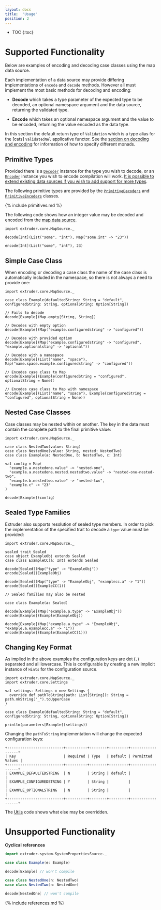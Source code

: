 ```yaml
---
layout: docs
title:  "Usage"
position: 2
---
```

* TOC
{:toc}
# Supported Functionality

Below are examples of encoding and decoding case classes using the map data source.

Each implementation of a data source may provide differing implementations of `encode` and `decode` methods. However all must implement the most basic methods for decoding and encoding:

- **Decode** which takes a type parameter of the expected type to be decoded, an optional namespace argument and the data source, returning the validated type.

- **Encode** which takes an optional namespace argument and the value to be encoded, returning the value encoded as the data type.

In this section the default return type of `Validation` which is a type alias for the [cats] `ValidatedNel` applicative functor. See the [section on decoding and encoding](decode_encode.html) for information of how to specify different monads.

## Primitive Types
Provided there is a [`Decoder`](concepts.html#Terms) instance for the type you wish to decode, or an [`Encoder`](concepts.html#Terms) instance you wish to encode compilation will work. [It is possible to extend existing data sources if you wish to add support for more types](extending.html).

The following primitive types are provided by the [`PrimitiveDecoders`](https://github.com/janstenpickle/extruder/blob/master/core/src/main/scala/extruder/core/PrimitiveDecoders.scala) and [`PrimitiveEncoders`](https://github.com/janstenpickle/extruder/blob/master/core/src/main/scala/extruder/core/PrimitiveEncoders.scala) classes.

{% include primitives.md %}

The following code shows how an integer value may be decoded and encoded from the [map data source](https://github.com/janstenpickle/extruder/blob/master/core/src/main/scala/extruder/core/Map.scala).

```tut:silent
import extruder.core.MapSource._

decode[Int](List("some", "int"), Map("some.int" -> "23"))

encode[Int](List("some", "int"), 23)
```

## Simple Case Class
When encoding or decoding a case class the name of the case class is automatically included in the namespace, so there is not always a need to provide one:

```tut:silent
import extruder.core.MapSource._

case class Example(defaultedString: String = "default", configuredString: String, optionalString: Option[String])

// Fails to decode
decode[Example](Map.empty[String, String])

// Decodes with empty option
decode[Example](Map("example.configuredstring" -> "configured"))

// Decodes with provided option
decode[Example](Map("example.configuredstring" -> "configured", "example.optionalsting" -> "optional"))

// Decodes with a namespace
decode[Example](List("name", "space"), Map("name.space.example.configuredstring" -> "configured"))

// Encodes case class to Map
encode[Example](Example(configuredString = "configured", optionalString = None))

// Encodes case class to Map with namespace
encode[Example](List("name", "space"), Example(configuredString = "configured", optionalString = None))
```

## Nested Case Classes

Case classes may be nested within on another. The key in the data must contain the complete path to the final primitive value:

```tut:silent
import extruder.core.MapSource._

case class NestedTwo(value: String)
case class NestedOne(value: String, nested: NestedTwo)
case class Example(a: NestedOne, b: NestedTwo, c: Int)

val config = Map(
  "example.a.nestedone.value" -> "nested-one",
  "example.a.nestedone.nested.nestedtwo.value" -> "nested-one-nested-two",
  "example.b.nestedtwo.value" -> "nested-two",
  "example.c" -> "23"
)

decode[Example](config)
```
## Sealed Type Families
Extruder also supports resolution of sealed type members. In order to pick the implementation of the specified trait to decode a `type` value must be provided:

```tut:silent
import extruder.core.MapSource._

sealed trait Sealed
case object ExampleObj extends Sealed
case class ExampleCC(a: Int) extends Sealed

decode[Sealed](Map("type" -> "ExampleObj"))
encode[Sealed](ExampleObj)

decode[Sealed](Map("type" -> "ExampleObj", "examplecc.a" -> "1"))
encode[Sealed](ExampleCC(1))

// Sealed families may also be nested

case class Example(a: Sealed)

decode[Example](Map("example.a.type" -> "ExampleObj"))
encode[Example](Example(ExampleObj))

decode[Example](Map("example.a.type" -> "ExampleObj", "example.a.examplecc.a" -> "1"))
encode[Example](Example(ExampleCC(1)))
```

## Changing Key Format
As implied in the above examples the configuration keys are dot (`.`) separated and all lowercase. This is configurable by creating a new implicit instance of `Hints` for the configuration source.

```tut:silent
import extruder.core.MapSource._
import extruder.core.Settings

val settings: Settings = new Settings {
  override def pathToString(path: List[String]): String = path.mkString("_").toUpperCase
}

case class Example(defaultedString: String = "default", configuredString: String, optionalString: Option[String])

println(parameters[Example](settings))
```
Changing the `pathToString` implementation will change the expected configuration keys:
```
+--------------------------+----------+--------+---------+------------------+
| Key                      | Required | Type   | Default | Permitted Values |
+--------------------------+----------+--------+---------+------------------+
| EXAMPLE_DEFAULTEDSTRING  | N        | String | default |                  |
| EXAMPLE_CONFIGUREDSTRING | Y        | String |         |                  |
| EXAMPLE_OPTIONALSTRING   | N        | String |         |                  |
+--------------------------+----------+--------+---------+------------------+
```

The [Utils](https://github.com/janstenpickle/extruder/blob/master/core/src/main/scala/extruder/core/Utils.scala) code shows what else may be overridden.

# Unsupported Functionality

**Cyclical references**
```scala
import extruder.system.SystemPropertiesSource._

case class Example(e: Example)

decode[Example] // won't compile

case class NestedOne(n: NestedTwo)
case class NestedTwo(n: NestedOne)

decode[NestedOne] // won't compile
```
{% include references.md %}
